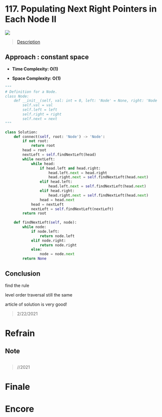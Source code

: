 # 117. Populating Next Right Pointers in Each Node II

![](https://img.shields.io/badge/Difficulty-Medium-%23f0ad4e)

> [Description](https://leetcode.com/problems/populating-next-right-pointers-in-each-node-ii/)

## Approach : constant space

- **Time Complexity: O(1)**

- **Space Complexity: O(1)**

```python
"""
# Definition for a Node.
class Node:
    def __init__(self, val: int = 0, left: 'Node' = None, right: 'Node' = None, next: 'Node' = None):
        self.val = val
        self.left = left
        self.right = right
        self.next = next
"""

class Solution:
    def connect(self, root: 'Node') -> 'Node':
        if not root:
            return root
        head = root
        nextLeft = self.findNextLeft(head)
        while nextLeft:
            while head:
                if head.left and head.right:
                    head.left.next = head.right
                    head.right.next = self.findNextLeft(head.next)
                elif head.left:
                    head.left.next = self.findNextLeft(head.next)
                elif head.right:
                    head.right.next = self.findNextLeft(head.next)
                head = head.next
            head = nextLeft
            nextLeft = self.findNextLeft(nextLeft)
        return root
    
    def findNextLeft(self, node):
        while node:
            if node.left:
                return node.left
            elif node.right:
                return node.right
            else:
                node = node.next
        return None
```

## Conclusion

find the rule

level order traversal still the same

article of solution is very good!

> 2/22/2021

# Refrain

## Note

```python

```

> //2021

# Finale

# Encore